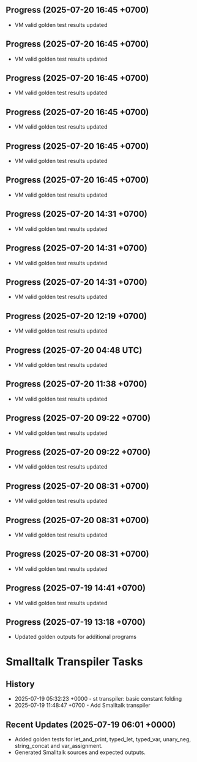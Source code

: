 ## Progress (2025-07-20 16:45 +0700)
- VM valid golden test results updated

## Progress (2025-07-20 16:45 +0700)
- VM valid golden test results updated

## Progress (2025-07-20 16:45 +0700)
- VM valid golden test results updated

## Progress (2025-07-20 16:45 +0700)
- VM valid golden test results updated

## Progress (2025-07-20 16:45 +0700)
- VM valid golden test results updated

## Progress (2025-07-20 16:45 +0700)
- VM valid golden test results updated

## Progress (2025-07-20 14:31 +0700)
- VM valid golden test results updated

## Progress (2025-07-20 14:31 +0700)
- VM valid golden test results updated

## Progress (2025-07-20 14:31 +0700)
- VM valid golden test results updated

## Progress (2025-07-20 12:19 +0700)
- VM valid golden test results updated

## Progress (2025-07-20 04:48 UTC)
- VM valid golden test results updated

## Progress (2025-07-20 11:38 +0700)
- VM valid golden test results updated

## Progress (2025-07-20 09:22 +0700)
- VM valid golden test results updated

## Progress (2025-07-20 09:22 +0700)
- VM valid golden test results updated

## Progress (2025-07-20 08:31 +0700)
- VM valid golden test results updated

## Progress (2025-07-20 08:31 +0700)
- VM valid golden test results updated

## Progress (2025-07-20 08:31 +0700)
- VM valid golden test results updated

## Progress (2025-07-19 14:41 +0700)
- VM valid golden test results updated

## Progress (2025-07-19 13:18 +0700)
- Updated golden outputs for additional programs

# Smalltalk Transpiler Tasks
## History
- 2025-07-19 05:32:23 +0000 - st transpiler: basic constant folding
- 2025-07-19 11:48:47 +0700 - Add Smalltalk transpiler

## Recent Updates (2025-07-19 06:01 +0000)
- Added golden tests for let_and_print, typed_let, typed_var, unary_neg, string_concat and var_assignment.
- Generated Smalltalk sources and expected outputs.
